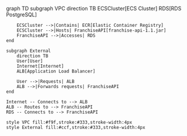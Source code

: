 graph TD
    subgraph VPC
        direction TB
        ECSCluster[ECS Cluster]
        RDS[RDS PostgreSQL]

        ECSCluster -->|Contains| ECR[Elastic Container Registry]
        ECSCluster -->|Hosts| FranchiseAPI[franchise-api-1.1.jar]
        FranchiseAPI -->|Accesses| RDS
    end

    subgraph External
        direction TB
        User[User]
        Internet[Internet]
        ALB[Application Load Balancer]
        
        User -->|Requests| ALB
        ALB -->|Forwards requests| FranchiseAPI
    end

    Internet -- Connects to --> ALB
    ALB -- Routes to --> FranchiseAPI
    RDS -- Connects to --> FranchiseAPI

    style VPC fill:#f9f,stroke:#333,stroke-width:4px
    style External fill:#ccf,stroke:#333,stroke-width:4px